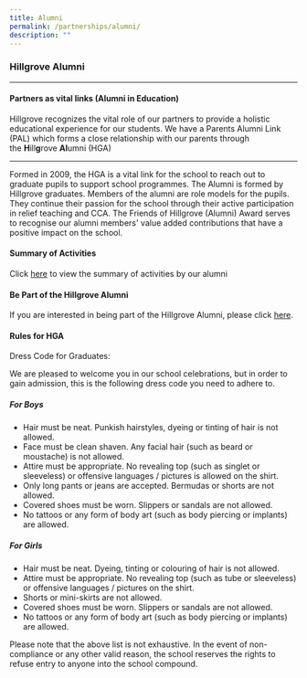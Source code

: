 ```yaml
---
title: Alumni
permalink: /partnerships/alumni/
description: ""
---
```

### **Hillgrove Alumni**
-----------------------------------------------------------
#### **Partners as vital links (Alumni in Education)**

Hillgrove recognizes the vital role of our partners to provide a holistic educational experience for our students. We have a Parents Alumni Link (PAL) which forms a close relationship with our parents through the **H**ill**g**rove **Al**umni (HGA)

-----------------------------------------------------------

Formed in 2009, the HGA is a vital link for the school to reach out to graduate pupils to support school programmes. The Alumni is formed by Hillgrove graduates. Members of the alumni are role models for the pupils. They continue their passion for the school through their active participation in relief teaching and CCA. The Friends of Hillgrove (Alumni) Award serves to recognise our alumni members' value added contributions that have a positive impact on the school.

#### **Summary of Activities**
Click [here](https://docs.google.com/spreadsheets/d/1TOEqwq_VZql6CqMZme3sW4VDpOulyWe3cq4v020iOIc/edit#gid=0) to view the summary of activities by our alumni

#### **Be Part of the Hillgrove Alumni**
If you are interested in being part of the Hillgrove Alumni, please click [here](https://forms.gle/axnyUjbdidCZ4pgT7).

#### **Rules for HGA**
Dress Code for Graduates:

We are pleased to welcome you in our school celebrations, but in order to gain admission, this is the following dress code you need to adhere to.

##### **For Boys**

*   Hair must be neat. Punkish hairstyles, dyeing or tinting of hair is not allowed.
*   Face must be clean shaven. Any facial hair (such as beard or moustache) is not allowed.
*   Attire must be appropriate. No revealing top (such as singlet or sleeveless) or offensive languages / pictures is allowed on the shirt.
*   Only long pants or jeans are accepted. Bermudas or shorts are not allowed.
*   Covered shoes must be worn. Slippers or sandals are not allowed.
*   No tattoos or any form of body art (such as body piercing or implants) are allowed.

##### **For Girls**

*   Hair must be neat. Dyeing, tinting or colouring of hair is not allowed.
*   Attire must be appropriate. No revealing top (such as tube or sleeveless) or offensive languages / pictures on the shirt.
*   Shorts or mini-skirts are not allowed.
*   Covered shoes must be worn. Slippers or sandals are not allowed.
*   No tattoos or any form of body art (such as body piercing or implants) are allowed.

Please note that the above list is not exhaustive. In the event of non-compliance or any other valid reason, the school reserves the rights to refuse entry to anyone into the school compound.